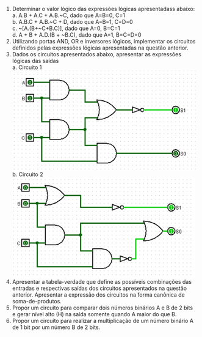 1. Determinar o valor lógico das expressões lógicas apresentadass abaixo:  
a. A.B + A.C + A.B.~C, dado que A=B=0, C=1   
b. A.B.C + A.B.~C + D, dado que A=B=1, C=D=0  
c. ~[A.(B+~C+B.C)], dado que A=0, B=C=1  
d. A + B + A.D.(B + ~B.C), dado que A=1, B=C=D=0  
2. Utilizando portas AND, OR e inversores lógicos, implementar os circuitos definidos pelas expressões lógicas apresentadas na questão anterior.  
3. Dados os circuitos apresentados abaixo, apresentar as expressões lógicas das saídas  
a. Circuito 1  
![Circuito 1](arq_aulas/circuito1.jpg)  
b. Circuito 2  
![Circuito 2](arq_aulas/circuito2.jpg)
4. Apresentar a tabela-verdade que define as possíveis combinações das entradas e respectivas saídas dos circuitos apresentados na questão anterior.
Apresentar a expressão dos circuitos na forma canônica de soma-de-produtos.
5. Propor um circuito para comparar dois números binários A e B de 2 bits e gerar nível alto (H) na saída somente quando A maior do que B.
6. Propor um circuito para realizar a multiplicação de um número binário A de 1 bit por um número B de 2 bits.

